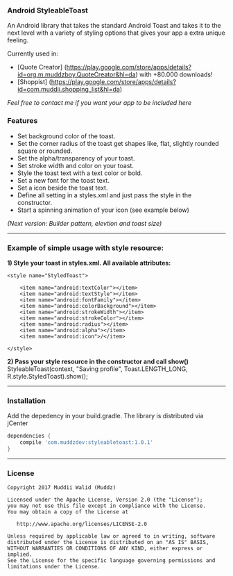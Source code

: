 ### Android StyleableToast

An Android library that takes the standard Android Toast and takes it to the next level with a variety of styling options that gives your app a extra unique feeling.


Currently used in:
- [Quote Creator] (https://play.google.com/store/apps/details?id=org.m.muddzboy.QuoteCreator&hl=da) with +80.000 downloads!
- [Shoppist] (https://play.google.com/store/apps/details?id=com.muddii.shopping_list&hl=da)

*Feel free to contact me if you want your app to be included here*

### Features

- Set background color of the toast.
- Set the corner radius of the toast get shapes like, flat, slightly rounded square or rounded.
- Set the alpha/transparency of your toast.
- Set stroke width and color on your toast.
- Style the toast text with a text color or bold.
- Set a new font for the toast text.
- Set a icon beside the toast text.
- Define all setting in a styles.xml and just pass the style in the constructor.
- Start a spinning animation of your icon (see example below)

*(Next version: Builder pattern, elevtion and toast size)*

----

### Example of simple usage with style resource:


**1) Style your toast in styles.xml. All available attributes:**

    <style name="StyledToast">

        <item name="android:textColor"></item>
        <item name="android:textStyle"></item>
        <item name="android:fontFamily"></item>
        <item name="android:colorBackground"></item>
        <item name="android:strokeWidth"></item>
        <item name="android:strokeColor"></item>
        <item name="android:radius"></item>
        <item name="android:alpha"></item>
        <item name="android:icon">/</item>
        
    </style>

**2) Pass your style resource in the constructor and call show()**
    StyleableToast(context, "Saving profile", Toast.LENGTH_LONG, R.style.StyledToast).show();
    

-----
    
### Installation

Add the depedency in your build.gradle. The library is distributed via jCenter

```groovy
dependencies {
    compile 'com.muddzdev:styleabletoast:1.0.1'   
}
```
 ----

### License

    Copyright 2017 Muddii Walid (Muddz)

    Licensed under the Apache License, Version 2.0 (the "License");
    you may not use this file except in compliance with the License.
    You may obtain a copy of the License at

       http://www.apache.org/licenses/LICENSE-2.0

    Unless required by applicable law or agreed to in writing, software
    distributed under the License is distributed on an "AS IS" BASIS,
    WITHOUT WARRANTIES OR CONDITIONS OF ANY KIND, either express or implied.
    See the License for the specific language governing permissions and
    limitations under the License.
